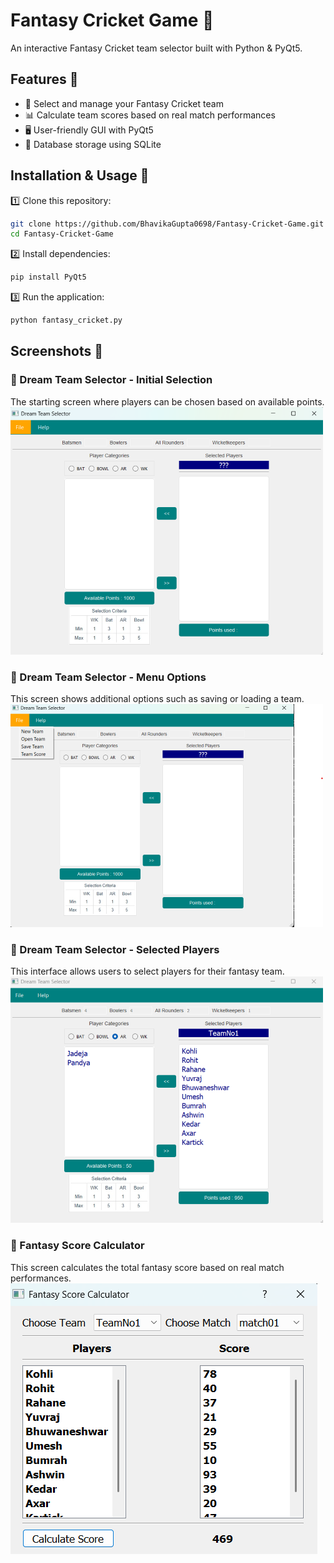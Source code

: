 # Fantasy Cricket Game 🏏
An interactive Fantasy Cricket team selector built with Python & PyQt5.

## Features 🎯
- 🏏 Select and manage your Fantasy Cricket team
- 📊 Calculate team scores based on real match performances
- 🖥️ User-friendly GUI with PyQt5
- 💾 Database storage using SQLite

## Installation & Usage 🚀
1️⃣ Clone this repository:
   ```bash
   git clone https://github.com/BhavikaGupta0698/Fantasy-Cricket-Game.git
   cd Fantasy-Cricket-Game
   ```
2️⃣ Install dependencies:
   ```bash
   pip install PyQt5
   ```
3️⃣ Run the application:
   ```bash
   python fantasy_cricket.py
   ```
## Screenshots 📸

### 🏏 Dream Team Selector - Initial Selection
The starting screen where players can be chosen based on available points.  
![Dream Team Selector - Initial Selection](https://github.com/BhavikaGupta0698/Fantasy-Cricket-Game/blob/main/gui/Screenshot1.png?raw=true)


### 🏏 Dream Team Selector - Menu Options
This screen shows additional options such as saving or loading a team.  
![Dream Team Selector - Menu Options](https://github.com/BhavikaGupta0698/Fantasy-Cricket-Game/blob/main/gui/Screenshot2.png?raw=true)

### 🏏 Dream Team Selector - Selected Players
This interface allows users to select players for their fantasy team.  
![Dream Team Selector - Selected Players](https://github.com/BhavikaGupta0698/Fantasy-Cricket-Game/blob/main/gui/Screenshot3.png?raw=true)

### 🏏 Fantasy Score Calculator
This screen calculates the total fantasy score based on real match performances.  
![Fantasy Score Calculator](https://github.com/BhavikaGupta0698/Fantasy-Cricket-Game/blob/main/gui/Screenshot4.png?raw=true)
